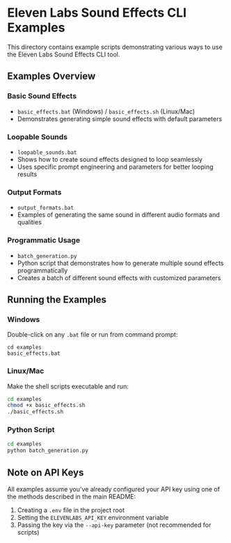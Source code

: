 # Eleven Labs Sound Effects CLI Examples

This directory contains example scripts demonstrating various ways to use the Eleven Labs Sound Effects CLI tool.

## Examples Overview

### Basic Sound Effects
- `basic_effects.bat` (Windows) / `basic_effects.sh` (Linux/Mac)
- Demonstrates generating simple sound effects with default parameters

### Loopable Sounds
- `loopable_sounds.bat`
- Shows how to create sound effects designed to loop seamlessly
- Uses specific prompt engineering and parameters for better looping results

### Output Formats
- `output_formats.bat`
- Examples of generating the same sound in different audio formats and qualities

### Programmatic Usage
- `batch_generation.py`
- Python script that demonstrates how to generate multiple sound effects programmatically
- Creates a batch of different sound effects with customized parameters

## Running the Examples

### Windows
Double-click on any `.bat` file or run from command prompt:
```
cd examples
basic_effects.bat
```

### Linux/Mac
Make the shell scripts executable and run:
```bash
cd examples
chmod +x basic_effects.sh
./basic_effects.sh
```

### Python Script
```bash
cd examples
python batch_generation.py
```

## Note on API Keys

All examples assume you've already configured your API key using one of the methods described in the main README:
1. Creating a `.env` file in the project root
2. Setting the `ELEVENLABS_API_KEY` environment variable
3. Passing the key via the `--api-key` parameter (not recommended for scripts)
